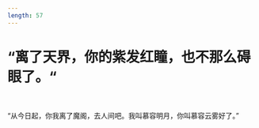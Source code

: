 ```yaml
---
length: 57
---
```


# “离了天界，你的紫发红瞳，也不那么碍眼了。“

<br>

“从今日起，你我离了魔阁，去人间吧。我叫慕容明月，你叫慕容云雾好了。”

<br>


<br>
